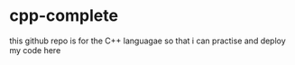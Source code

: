 # cpp-complete
this github repo is for the C++ languagae so that i can practise and deploy my code here
